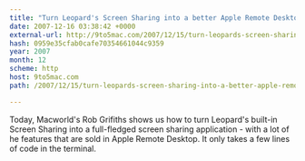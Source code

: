 ```yaml
---
title: "Turn Leopard's Screen Sharing into a better Apple Remote Desktop lite"
date: 2007-12-16 03:38:42 +0000
external-url: http://9to5mac.com/2007/12/15/turn-leopards-screen-sharing-into-a-better-apple-remote-desktop-lite/
hash: 0959e35cfab0cafe70354661044c9359
year: 2007
month: 12
scheme: http
host: 9to5mac.com
path: /2007/12/15/turn-leopards-screen-sharing-into-a-better-apple-remote-desktop-lite/

---
```


Today, Macworld's Rob Grifiths shows us how to turn Leopard's built-in Screen Sharing into a full-fledged screen sharing application - with a lot of he features that are sold in Apple Remote Desktop. It only takes a few lines of code in the terminal.
